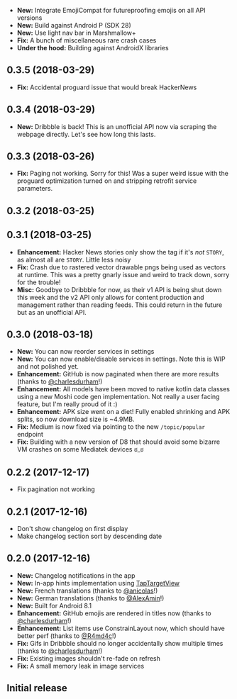 * **New:** Integrate EmojiCompat for futureproofing emojis on all API versions
* **New:** Build against Android P (SDK 28)
* **New:** Use light nav bar in Marshmallow+
* **Fix:** A bunch of miscellaneous rare crash cases
* **Under the hood:** Building against AndroidX libraries

## 0.3.5 (2018-03-29)
* **Fix:** Accidental proguard issue that would break HackerNews

## 0.3.4 (2018-03-29)
* **New:** Dribbble is back! This is an unofficial API now via scraping the webpage directly. Let's see how long this lasts.

## 0.3.3 (2018-03-26)
* **Fix:** Paging not working. Sorry for this! Was a super weird issue with the proguard optimization turned on and stripping retrofit service parameters.

## 0.3.2 (2018-03-25)


## 0.3.1 (2018-03-25)
* **Enhancement:** Hacker News stories only show the tag if it's *not* `STORY`, as almost all are `STORY`. Little less noisy
* **Fix:** Crash due to rastered vector drawable pngs being used as vectors at runtime. This was a pretty gnarly issue and weird to track down, sorry for the trouble!
* **Misc:** Goodbye to Dribbble for now, as their v1 API is being shut down this week and the v2 API only allows for content production and management rather than reading feeds. This could return in the future but as an unofficial API.

## 0.3.0 (2018-03-18)
* **New:** You can now reorder services in settings
* **New:** You can now enable/disable services in settings. Note this is WIP and not polished yet.
* **Enhancement:** GitHub is now paginated when there are more results (thanks to [@charlesdurham](https://github.com/charlesdurham)!)
* **Enhancement:** All models have been moved to native kotlin data classes using a new Moshi code gen implementation. Not really a user facing feature, but I'm really proud of it :)
* **Enhancement:** APK size went on a diet! Fully enabled shrinking and APK splits, so now download size is ~4.9MB.
* **Fix:** Medium is now fixed via pointing to the new `/topic/popular` endpoint
* **Fix:** Building with a new version of D8 that should avoid some bizarre VM crashes on some Mediatek devices ಠ_ಠ

## 0.2.2 (2017-12-17)
* Fix pagination not working

## 0.2.1 (2017-12-16)
* Don't show changelog on first display
* Make changelog section sort by descending date

## 0.2.0 (2017-12-16)
* **New:** Changelog notifications in the app
* **New:** In-app hints implementation using [TapTargetView](https://github.com/keepsafe/TapTargetView)
* **New:** French translations (thanks to [@anicolas](https://github.com/anicolas)!)
* **New:** German translations (thanks to [@AlexAmin](https://github.com/AlexAmin)!)
* **New:** Built for Android 8.1
* **Enhancement:** GitHub emojis are rendered in titles now (thanks to [@charlesdurham](https://github.com/charlesdurham)!)
* **Enhancement:** List items use ConstrainLayout now, which should have better perf (thanks to [@R4md4c](https://github.com/R4md4c)!)
* **Fix:** Gifs in Dribbble should no longer accidentally show multiple times (thanks to [@charlesdurham](https://github.com/charlesdurham)!)
* **Fix:** Existing images shouldn't re-fade on refresh
* **Fix:** A small memory leak in image services

## Initial release
